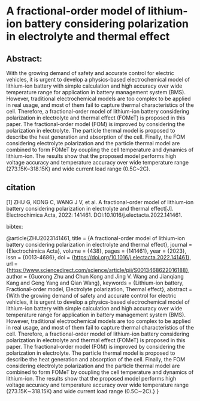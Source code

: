 # A fractional-order model of lithium-ion battery considering polarization in electrolyte and thermal effect

## Abstract:
With the growing demand of safety and accurate control for electric vehicles, it is urgent to develop a physics-based electrochemical model of lithium-ion battery with simple calculation and high accuracy over wide temperature range for application in battery management system (BMS). However, traditional electrochemical models are too complex to be applied in real usage, and most of them fail to capture thermal characteristics of the cell. Therefore, a fractional-order model of lithium-ion battery considering polarization in electrolyte and thermal effect (FOMeT) is proposed in this paper. The fractional-order model (FOM) is improved by considering the polarization in electrolyte. The particle thermal model is proposed to describe the heat generation and absorption of the cell. Finally, the FOM considering electrolyte polarization and the particle thermal model are combined to form FOMeT by coupling the cell temperature and dynamics of lithium-ion. The results show that the proposed model performs high voltage accuracy and temperature accuracy over wide temperature range (273.15K\~318.15K) and wide current load range (0.5C\~2C).


## citation
[1]	ZHU G, KONG C, WANG J V, et al. A fractional-order model of lithium-ion battery considering polarization in electrolyte and thermal effect[J]. Electrochimica Acta, 2022: 141461. DOI:10.1016/j.electacta.2022.141461.

bibtex:

@article{ZHU2023141461,
title = {A fractional-order model of lithium-ion battery considering polarization in electrolyte and thermal effect},
journal = {Electrochimica Acta},
volume = {438},
pages = {141461},
year = {2023},
issn = {0013-4686},
doi = {https://doi.org/10.1016/j.electacta.2022.141461},
url = {https://www.sciencedirect.com/science/article/pii/S0013468622016188},
author = {Guorong Zhu and Chun Kong and Jing V. Wang and Jianqiang Kang and Geng Yang and Qian Wang},
keywords = {Lithium-ion battery, Fractional-order model, Electrolyte polarization, Thermal effect},
abstract = {With the growing demand of safety and accurate control for electric vehicles, it is urgent to develop a physics-based electrochemical model of lithium-ion battery with simple calculation and high accuracy over wide temperature range for application in battery management system (BMS). However, traditional electrochemical models are too complex to be applied in real usage, and most of them fail to capture thermal characteristics of the cell. Therefore, a fractional-order model of lithium-ion battery considering polarization in electrolyte and thermal effect (FOMeT) is proposed in this paper. The fractional-order model (FOM) is improved by considering the polarization in electrolyte. The particle thermal model is proposed to describe the heat generation and absorption of the cell. Finally, the FOM considering electrolyte polarization and the particle thermal model are combined to form FOMeT by coupling the cell temperature and dynamics of lithium-ion. The results show that the proposed model performs high voltage accuracy and temperature accuracy over wide temperature range (273.15K∼318.15K) and wide current load range (0.5C∼2C).}
}
